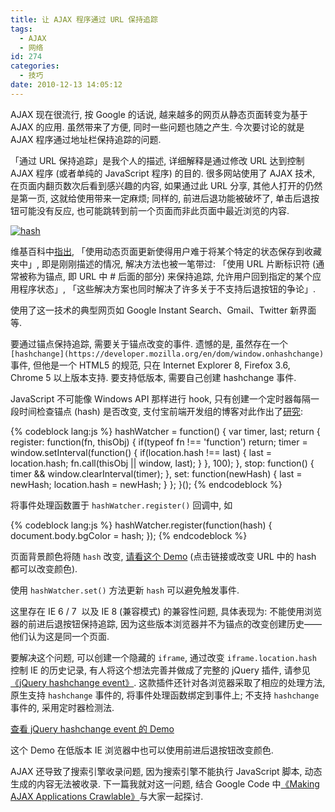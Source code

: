 ```yaml
---
title: 让 AJAX 程序通过 URL 保持追踪
tags:
  - AJAX
  - 网络
id: 274
categories:
  - 技巧
date: 2010-12-13 14:05:12
---
```


AJAX 现在很流行, 按 Google 的话说, 越来越多的网页从静态页面转变为基于 AJAX 的应用. 虽然带来了方便, 同时一些问题也随之产生. 今次要讨论的就是 AJAX 程序通过地址栏保持追踪的问题.

「通过 URL 保持追踪」是我个人的描述, 详细解释是通过修改 URL 达到控制 AJAX 程序 (或者单纯的 JavaScript 程序) 的目的. 很多网站使用了 AJAX 技术, 在页面内翻页数次后看到感兴趣的内容, 如果通过此 URL 分享, 其他人打开的仍然是第一页, 这就给使用带来一定麻烦; 同样的, 前进后退功能被破坏了, 单击后退按钮可能没有反应, 也可能跳转到前一个页面而非此页面中最近浏览的内容.

[![hash](//img.beamnote.com/2010/ajax-hash-fragment.jpg)](//img.beamnote.com/2010/ajax-hash-fragment.jpg)<!-- more -->

维基百科中[指出](http://zh.wikipedia.org/zh-cn/Ajax), 「使用动态页面更新使得用户难于将某个特定的状态保存到收藏夹中」, 即是刚刚描述的情况, 解决方法也被一笔带过: 「使用 URL 片断标识符 (通常被称为锚点, 即 URL 中 # 后面的部分) 来保持追踪, 允许用户回到指定的某个应用程序状态」, 「这些解决方案也同时解决了许多关于不支持后退按钮的争论」.

使用了这一技术的典型网页如 Google Instant Search、Gmail、Twitter 新界面等.

要通过锚点保持追踪, 需要关于锚点改变的事件. 遗憾的是, 虽然存在一个 `[hashchange](https://developer.mozilla.org/en/dom/window.onhashchange)` 事件, 但他是一个 HTML5 的规范, 只在 Internet Explorer 8, Firefox 3.6, Chrome 5 以上版本支持. 要支持低版本, 需要自己创建 hashchange 事件.

JavaScript 不可能像 Windows API 那样进行 hook, 只有创建一个定时器每隔一段时间检查锚点 (hash) 是否改变, 支付宝前端开发组的博客对此作出了[研究](http://ued.alipay.com/wd/2009/12/17/hash-fragment/):

{% codeblock lang:js %}
hashWatcher = function() {
    var timer, last;
    return {
        register: function(fn, thisObj) {
            if(typeof fn !== 'function') return;
            timer = window.setInterval(function() {
                if(location.hash !== last) {
                    last = location.hash;
                    fn.call(thisObj || window, last);
                }
            }, 100);
        },
        stop: function() {
            timer &amp;&amp; window.clearInterval(timer);
        },
        set: function(newHash) {
            last = newHash;
            location.hash = newHash;
        }
    };
}();
{% endcodeblock %}

将事件处理函数置于 `hashWatcher.register()` 回调中, 如

{% codeblock lang:js %}
hashWatcher.register(function(hash) {
    document.body.bgColor = hash;
});
{% endcodeblock %}

页面背景颜色将随 `hash` 改变, [请看这个 Demo](/demo/js-anchor/index2.html) (点击链接或改变 URL 中的 hash 都可以改变颜色).

使用 `hashWatcher.set()` 方法更新 `hash` 可以避免触发事件.

这里存在 IE 6 / 7  以及 IE 8 (兼容模式) 的兼容性问题, 具体表现为: 不能使用浏览器的前进后退按钮保持追踪, 因为这些版本浏览器并不为锚点的改变创建历史——他们认为这是同一个页面.

要解决这个问题, 可以创建一个隐藏的 `iframe`, 通过改变 `iframe.location.hash` 控制 IE 的历史记录, 有人将这个想法完善并做成了完整的 jQuery 插件, 请参见[《jQuery hashchange event》](http://benalman.com/projects/jquery-hashchange-plugin/). 这款插件还针对各浏览器采取了相应的处理方法, 原生支持 `hashchange` 事件的, 将事件处理函数绑定到事件上; 不支持 `hashchange` 事件的, 采用定时器检测法.

[查看 jQuery hashchange event 的 Demo](/demo/js-anchor/)

这个 Demo 在低版本 IE 浏览器中也可以使用前进后退按钮改变颜色.

AJAX 还导致了搜索引擎收录问题, 因为搜索引擎不能执行 JavaScript 脚本, 动态生成的内容无法被收录. 下一篇我就对这一问题, 结合 Google Code 中[《Making AJAX Applications Crawlable》](http://code.google.com/intl/en-US/web/ajaxcrawling/docs/learn-more.html)与大家一起探讨.
